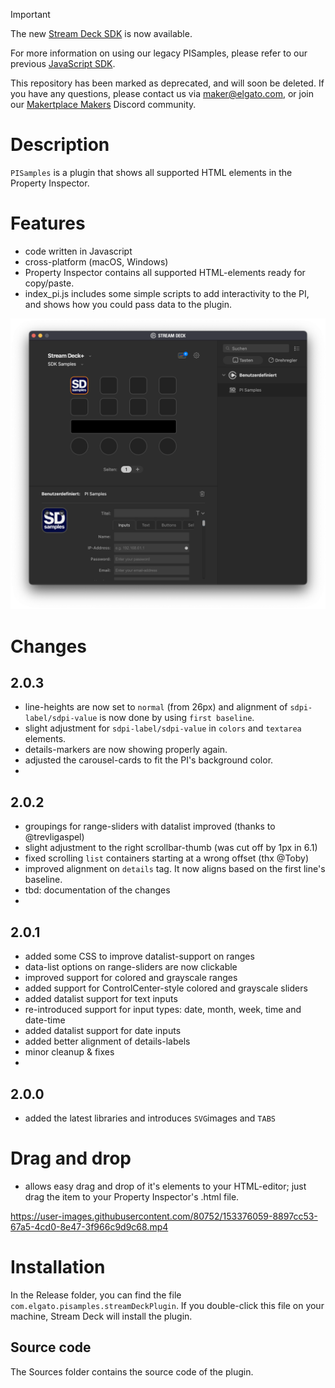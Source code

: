 > [!IMPORTANT]  
> The new [Stream Deck SDK](https://github.com/elgatosf/streamdeck) is now available.
>
> For more information on using our legacy PISamples, please refer to our previous [JavaScript SDK](https://github.com/elgatosf/streamdeck-javascript-sdk/tree/main/css).
>
> This repository has been marked as deprecated, and will soon be deleted. If you have any questions, please contact us via [maker@elgato.com](maker@elgato.com), or join our [Makertplace Makers](https://discord.gg/GehBUcu627) Discord community.

# Description

`PISamples` is a plugin that shows all supported HTML elements in the Property Inspector.


# Features

- code written in Javascript
- cross-platform (macOS, Windows)
- Property Inspector contains all supported HTML-elements ready for copy/paste.
- index_pi.js includes some simple scripts to add interactivity to the PI, and shows how you could pass data to the plugin.

![](screenshot.png)

# Changes
## 2.0.3
* line-heights are now set to `normal` (from 26px) and alignment of `sdpi-label/sdpi-value` is now done by using `first baseline`.
* slight adjustment for `sdpi-label/sdpi-value` in `colors` and `textarea` elements.
* details-markers are now showing properly again.
* adjusted the carousel-cards to fit the PI's background color.
* 
## 2.0.2
* groupings for range-sliders with datalist improved (thanks to @trevligaspel)
* slight adjustment to the right scrollbar-thumb (was cut off by 1px in 6.1)
* fixed scrolling `list` containers starting at a wrong offset (thx @Toby)
* improved alignment on `details` tag. It now aligns based on the first line's baseline.
* tbd: documentation of the changes
* 
## 2.0.1
- added some CSS to improve datalist-support on ranges
- data-list options on range-sliders are now clickable
- improved support for colored and grayscale ranges
- added support for ControlCenter-style colored and grayscale sliders
- added datalist support for text inputs
- re-introduced support for input types: date, month, week, time and date-time
- added datalist support for date inputs
- added better alignment of details-labels
- minor cleanup & fixes
- 
## 2.0.0 
- added the latest libraries and introduces `SVG`images and `TABS`


# Drag and drop
- allows easy drag and drop of it's elements to your HTML-editor; just drag the item to your Property Inspector's .html file.
  
https://user-images.githubusercontent.com/80752/153376059-8897cc53-67a5-4cd0-8e47-3f966c9d9c68.mp4


# Installation

In the Release folder, you can find the file `com.elgato.pisamples.streamDeckPlugin`. If you double-click this file on your machine, Stream Deck will install the plugin.


##  Source code

The Sources folder contains the source code of the plugin.
